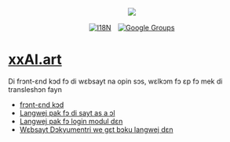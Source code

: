 <p align="center"><a href="https://wac.tax"><img src="https://cdn.jsdelivr.net/gh/wactax/img/logo.svg"/></a></p><p align="center"><a href="https://github.com/wactax/wac.tax/blob/main/doc/README.md#readme"><img alt="I18N" src="https://cdn.jsdelivr.net/gh/wactax/img/t.svg"/></a>　<a href="https://groups.google.com/u/2/g/wactax"><img alt="Google Groups" src="https://cdn.jsdelivr.net/gh/wactax/img/g-groups.svg"/></a></p>

# [xxAI.art](https://xxAI.art)

Di frɔnt-ɛnd kɔd fɔ di wɛbsayt na opin sɔs, wɛlkɔm fɔ ɛp fɔ mek di transleshɔn fayn

* [frɔnt-ɛnd kɔd](https://github.com/xxai-art/web)
* [Langwej pak fɔ di sayt as a ɔl](https://github.com/xxai-art/web/tree/main/i18n)
* [Langwej pak fɔ login modul dɛn](https://github.com/wacpkg/user/tree/main/ui.i18n)
* [Wɛbsayt Dɔkyumentri we gɛt bɔku langwej dɛn](https://github.com/xxai-doc)
